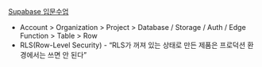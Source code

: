 [Supabase 입문수업](https://youtu.be/FbLzqoENTsg?si=qS50CbRbDUBT41wm)

- Account > Organization > Project > Database / Storage / Auth / Edge Function > Table > Row
- RLS(Row-Level Security) - “RLS가 꺼져 있는 상태로 만든 제품은 프로덕션 환경에서는 쓰면 안 된다”
